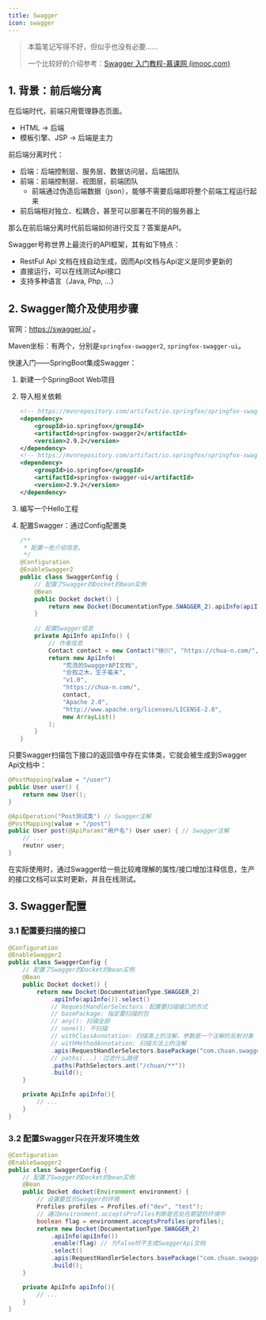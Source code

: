 ```yaml
---
title: Swagger
icon: swagger
---
```


> 本篇笔记写得不好，但似乎也没有必要......
>
> 一个比较好的介绍参考：[Swagger 入门教程-慕课网 (imooc.com)](https://www.imooc.com/wiki/swaggerlesson/apioperation.html)

## 1. 背景：前后端分离

在后端时代，前端只用管理静态页面。

- HTML -> 后端
- 模板引擎、JSP -> 后端是主力

前后端分离时代：

- 后端：后端控制层、服务层、数据访问层，后端团队
- 前端：前端控制层、视图层，前端团队
    - 前端通过伪造后端数据（json），能够不需要后端即将整个前端工程运行起来
- 前后端相对独立、松耦合，甚至可以部署在不同的服务器上

那么在前后端分离时代前后端如何进行交互？答案是API。

Swagger号称世界上最流行的API框架，其有如下特点：

- RestFul Api 文档在线自动生成，因而Api文档与Api定义是同步更新的
- 直接运行，可以在线测试Api接口
- 支持多种语言（Java, Php, ...）

## 2. Swagger简介及使用步骤

官网：https://swagger.io/ 。

Maven坐标：有两个，分别是`springfox-swagger2`, `springfox-swagger-ui`。

快速入门——SpringBoot集成Swagger：

1. 新建一个SpringBoot Web项目

2. 导入相关依赖

    ```xml
    <!-- https://mvnrepository.com/artifact/io.springfox/springfox-swagger2 -->
    <dependency>
        <groupId>io.springfox</groupId>
        <artifactId>springfox-swagger2</artifactId>
        <version>2.9.2</version>
    </dependency>
    <!-- https://mvnrepository.com/artifact/io.springfox/springfox-swagger-ui -->
    <dependency>
        <groupId>io.springfox</groupId>
        <artifactId>springfox-swagger-ui</artifactId>
        <version>2.9.2</version>
    </dependency>
    ```

3. 编写一个Hello工程

4. 配置Swagger：通过Config配置类

    ```java
    /**
     * 配置一些介绍信息。
     */
    @Configuration
    @EnableSwagger2
    public class SwaggerConfig {
        // 配置了Swagger的Docket的bean实例
        @Bean
        public Docket docket() {
            return new Docket(DocumentationType.SWAGGER_2).apiInfo(apiInfo());
        }
        
        // 配置Swagger信息
        private ApiInfo apiInfo() {
            // 作者信息
            Contact contact = new Contact("徐川", "https://chua-n.com/", "chua_n@qq.com");
            return new ApiInfo(
                "荒流的SwaggerAPI文档",
                "合抱之木，生于毫末",
                "v1.0",
                "https://chua-n.com/",
                contact,
                "Apache 2.0",
                "http://www.apache.org/licenses/LICENSE-2.0",
                new ArrayList()
            );
        }
    }
    ```

只要Swagger扫描包下接口的返回值中存在实体类，它就会被生成到Swagger Api文档中：

```java
@PostMapping(value = "/user")
public User user() {
    return new User();
}

@ApiOperation("Post测试类") // Swagger注解
@PostMapping(value = "/post")
public User post(@ApiParam("用户名") User user) { // Swagger注解
    // ...
    reutnr user;
}
```

在实际使用时，通过Swagger给一些比较难理解的属性/接口增加注释信息，生产的接口文档可以实时更新，并且在线测试。

## 3. Swagger配置

### 3.1 配置要扫描的接口

```java
@Configuration
@EnableSwagger2
public class SwaggerConfig {
    // 配置了Swagger的Docket的bean实例
    @Bean
    public Docket docket() {
        return new Docket(DocumentationType.SWAGGER_2)
            .apiInfo(apiInfo()).select()
            // RequestHandlerSelectors：配置要扫描接口的方式
            // basePackage: 指定要扫描的包
            // any(): 扫描全部
            // none(): 不扫描
            // withClassAnnotation: 扫描类上的注解，参数是一个注解的反射对象
            // withMethodAnnotation: 扫描方法上的注解
            .apis(RequestHandlerSelectors.basePackage("com.chuan.swagger.controller"))
			// paths(...)：过滤什么路径
            .paths(PathSelectors.ant("/chuan/**"))
            .build();
    }

    private ApiInfo apiInfo(){
        // ...
    }
}
```

### 3.2 配置Swagger只在开发环境生效

```java
@Configuration
@EnableSwagger2
public class SwaggerConfig {
    // 配置了Swagger的Docket的bean实例
    @Bean
    public Docket docket(Environment environment) {
        // 设置要显示Swagger的环境
        Profiles profiles = Profiles.of("dev", "test");
        // 通过environment.acceptsProfiles判断是否处在期望的环境中
        boolean flag = environment.acceptsProfiles(profiles);
        return new Docket(DocumentationType.SWAGGER_2)
            .apiInfo(apiInfo())
            .enable(flag) // 为false时不生成SwaggerApi文档
            .select()
            .apis(RequestHandlerSelectors.basePackage("com.chuan.swagger.controller"))
            .build();
    }

    private ApiInfo apiInfo(){
        // ...
    }
}
```

